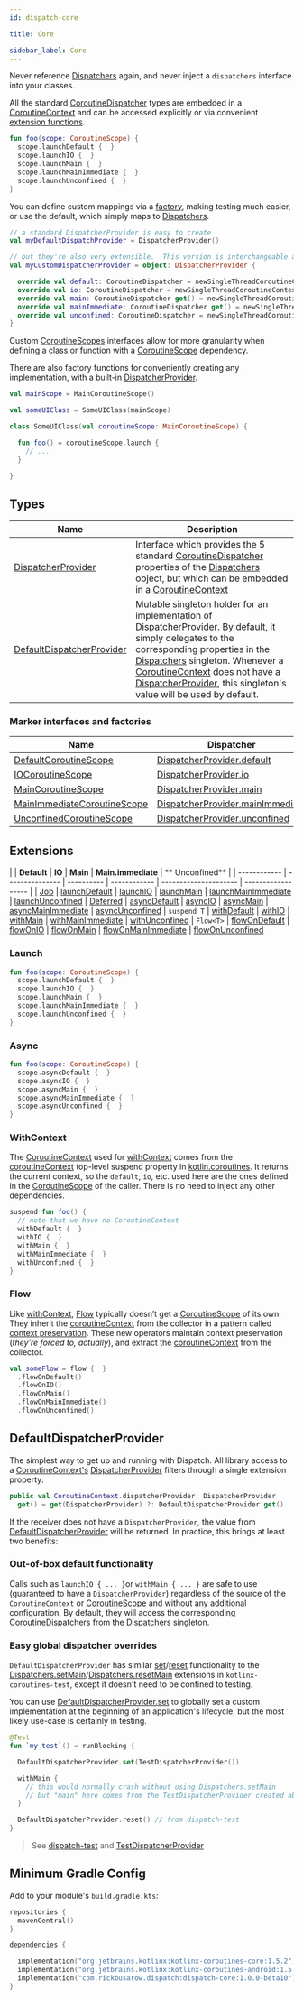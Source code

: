 ```yaml
---
id: dispatch-core

title: Core

sidebar_label: Core
---
```



Never reference [Dispatchers] again, and never inject a `dispatchers` interface into your classes.

All the standard [CoroutineDispatcher] types are embedded in a [CoroutineContext] and can be
accessed explicitly or via convenient [extension functions](#extensions).

```kotlin
fun foo(scope: CoroutineScope) {
  scope.launchDefault {  }
  scope.launchIO {  }
  scope.launchMain {  }
  scope.launchMainImmediate {  }
  scope.launchUnconfined {  }
}
```

You can define custom mappings via a [factory](#marker-interfaces-and-factories), making testing
much easier, or use the default, which simply maps to [Dispatchers].

```kotlin
// a standard DispatcherProvider is easy to create
val myDefaultDispatchProvider = DispatcherProvider()

// but they're also very extensible.  This version is interchangeable and is convenient in some test scenarios.
val myCustomDispatcherProvider = object: DispatcherProvider {

  override val default: CoroutineDispatcher = newSingleThreadCoroutineContext("default")
  override val io: CoroutineDispatcher = newSingleThreadCoroutineContext("io")
  override val main: CoroutineDispatcher get() = newSingleThreadCoroutineContext("main")
  override val mainImmediate: CoroutineDispatcher get() = newSingleThreadCoroutineContext("mainImmediate")
  override val unconfined: CoroutineDispatcher = newSingleThreadCoroutineContext("unconfined")
}
```

Custom [CoroutineScopes][CoroutineScope] interfaces allow for more granularity when defining a class
or function with a [CoroutineScope] dependency.

There are also factory functions for conveniently creating any implementation, with a
built-in [DispatcherProvider].

```kotlin
val mainScope = MainCoroutineScope()

val someUIClass = SomeUIClass(mainScope)

class SomeUIClass(val coroutineScope: MainCoroutineScope) {

  fun foo() = coroutineScope.launch {
    // ...
  }

}
```



## Types

| **Name**                     | **Description**
| -------------                | --------------- |
| [DispatcherProvider]         | Interface which provides the 5 standard [CoroutineDispatcher] properties of the [Dispatchers] object, but which can be embedded in a [CoroutineContext]
| [DefaultDispatcherProvider]  | Mutable singleton holder for an implementation of [DispatcherProvider]. By default, it simply delegates to the corresponding properties in the [Dispatchers] singleton. Whenever a [CoroutineContext] does not have a [DispatcherProvider], this singleton's value will be used by default.

### Marker interfaces and factories

| **Name**                        | **Dispatcher**
| -------------                   | --------------- |
| [DefaultCoroutineScope]         | [DispatcherProvider.default]
| [IOCoroutineScope]              | [DispatcherProvider.io]
| [MainCoroutineScope]            | [DispatcherProvider.main]
| [MainImmediateCoroutineScope]   | [DispatcherProvider.mainImmediate]
| [UnconfinedCoroutineScope]      | [DispatcherProvider.unconfined]

## Extensions

|              | **Default**     | **IO**     | **Main**     | **Main.immediate**    | **
Unconfined**     |
| ------------ | --------------- | ---------- | ------------ | --------------------- | ------------------ |
| [Job]        | [launchDefault] | [launchIO] | [launchMain] | [launchMainImmediate] | [launchUnconfined]
| [Deferred]   | [asyncDefault]  | [asyncIO]  | [asyncMain]  | [asyncMainImmediate]  | [asyncUnconfined]
| `suspend T`  | [withDefault]   | [withIO]   | [withMain]   | [withMainImmediate]   | [withUnconfined]
| `Flow<T>`    | [flowOnDefault] | [flowOnIO] | [flowOnMain] | [flowOnMainImmediate] | [flowOnUnconfined]

### Launch
```kotlin
fun foo(scope: CoroutineScope) {
  scope.launchDefault {  }
  scope.launchIO {  }
  scope.launchMain {  }
  scope.launchMainImmediate {  }
  scope.launchUnconfined {  }
}
```

### Async
```kotlin
fun foo(scope: CoroutineScope) {
  scope.asyncDefault {  }
  scope.asyncIO {  }
  scope.asyncMain {  }
  scope.asyncMainImmediate {  }
  scope.asyncUnconfined {  }
}
```

### WithContext

The [CoroutineContext] used for [withContext] comes from
the [coroutineContext][kotlin.coroutineContext] top-level suspend property in [kotlin.coroutines].
It returns the current context, so the `default`, `io`, etc. used here are the ones defined in
the [CoroutineScope] of the caller. There is no need to inject any other dependencies.

```kotlin
suspend fun foo() {
  // note that we have no CoroutineContext
  withDefault {  }
  withIO {  }
  withMain {  }
  withMainImmediate {  }
  withUnconfined {  }
}
```

### Flow

Like [withContext], [Flow] typically doesn’t get a [CoroutineScope] of its own. They inherit
the [coroutineContext][kotlin.coroutineContext] from the collector in a pattern
called [context preservation][context_preservation]. These new operators maintain context
preservation (*they’re forced to, actually*), and extract
the [coroutineContext][kotlin.coroutineContext] from the collector.

```kotlin
val someFlow = flow {  }
  .flowOnDefault()
  .flowOnIO()
  .flowOnMain()
  .flowOnMainImmediate()
  .flowOnUnconfined()
```

## DefaultDispatcherProvider

The simplest way to get up and running with Dispatch. All library access to a
[CoroutineContext's][CoroutineContext] [DispatcherProvider] filters through a single extension
property:

```kotlin
public val CoroutineContext.dispatcherProvider: DispatcherProvider
  get() = get(DispatcherProvider) ?: DefaultDispatcherProvider.get()
```

If the receiver does not have a `DispatcherProvider`, the value from [DefaultDispatcherProvider]
will be returned. In practice, this brings at least two benefits:

### Out-of-box default functionality

Calls such as `launchIO { ... }`or `withMain { ... }` are safe to use (guaranteed to have a
`DispatcherProvider`) regardless of the source of the `CoroutineContext` or [CoroutineScope] and
without any additional configuration. By default, they will access the corresponding
[CoroutineDispatchers][CoroutineDispatcher] from the [Dispatchers] singleton.

### Easy global dispatcher overrides

`DefaultDispatcherProvider` has similar
[set][DefaultDispatcherProvider.set]/[reset][DefaultDispatcherProvider.set] functionality to the
[Dispatchers.setMain]/[Dispatchers.resetMain] extensions in `kotlinx-coroutines-test`, except it
doesn't need to be confined to testing.

You can use [DefaultDispatcherProvider.set] to globally set a custom implementation at the beginning
of an application's lifecycle, but the most likely use-case is certainly in testing.

```kotlin
@Test
fun `my test`() = runBlocking {

  DefaultDispatcherProvider.set(TestDispatcherProvider())

  withMain {
    // this would normally crash without using Dispatchers.setMain
    // but "main" here comes from the TestDispatcherProvider created above -- not Dispatchers.Main
  }

  DefaultDispatcherProvider.reset() // from dispatch-test
}
```
> See [dispatch-test] and [TestDispatcherProvider]

## Minimum Gradle Config

Add to your module's `build.gradle.kts`:

```kotlin
repositories {
  mavenCentral()
}

dependencies {

  implementation("org.jetbrains.kotlinx:kotlinx-coroutines-core:1.5.2")
  implementation("org.jetbrains.kotlinx:kotlinx-coroutines-android:1.5.2")
  implementation("com.rickbusarow.dispatch:dispatch-core:1.0.0-beta10")
}
```

[DispatcherProvider]: https://rbusarow.github.io/Dispatch/api/dispatch-core/dispatch.core/-dispatcher-provider/index.html

[DefaultDispatcherProvider]: https://rbusarow.github.io/Dispatch/api/dispatch-core/dispatch.core/-default-dispatcher-provider/index.html

[DefaultCoroutineScope]: https://rbusarow.github.io/Dispatch/api/dispatch-core/dispatch.core/-default-coroutine-scope/index.html

[DispatcherProvider.default]: https://rbusarow.github.io/Dispatch/api/dispatch-core/dispatch.core/-dispatcher-provider/index.html#dispatch.core/DispatcherProvider/default/#/PointingToDeclaration/

[IOCoroutineScope]: https://rbusarow.github.io/Dispatch/api/dispatch-core/dispatch.core/-i-o-coroutine-scope/index.html

[DispatcherProvider.io]: https://rbusarow.github.io/Dispatch/api/dispatch-core/dispatch.core/-dispatcher-provider/index.html#dispatch.core/DispatcherProvider/io/#/PointingToDeclaration/

[MainCoroutineScope]: https://rbusarow.github.io/Dispatch/api/dispatch-core/dispatch.core/-main-coroutine-scope/index.html

[DispatcherProvider.main]: https://rbusarow.github.io/Dispatch/api/dispatch-core/dispatch.core/-dispatcher-provider/index.html#dispatch.core/DispatcherProvider/main/#/PointingToDeclaration/

[MainImmediateCoroutineScope]: https://rbusarow.github.io/Dispatch/api/dispatch-core/dispatch.core/-main-immediate-coroutine-scope/index.html

[DispatcherProvider.mainImmediate]: https://rbusarow.github.io/Dispatch/api/dispatch-core/dispatch.core/-dispatcher-provider/index.html#dispatch.core/DispatcherProvider/mainImmediate/#/PointingToDeclaration/

[UnconfinedCoroutineScope]: https://rbusarow.github.io/Dispatch/api/dispatch-core/dispatch.core/-unconfined-coroutine-scope/index.html

[DispatcherProvider.unconfined]: https://rbusarow.github.io/Dispatch/api/dispatch-core/dispatch.core/-dispatcher-provider/index.html#dispatch.core/DispatcherProvider/unconfined/#/PointingToDeclaration/

[launchDefault]: https://rbusarow.github.io/Dispatch/api/dispatch-core/dispatch.core/launch-default.html

[launchIO]: https://rbusarow.github.io/Dispatch/api/dispatch-core/dispatch.core/launch-i-o.html

[launchMain]: https://rbusarow.github.io/Dispatch/api/dispatch-core/dispatch.core/launch-main.html

[launchMainImmediate]: https://rbusarow.github.io/Dispatch/api/dispatch-core/dispatch.core/launch-main-immediate.html

[launchUnconfined]: https://rbusarow.github.io/Dispatch/api/dispatch-core/dispatch.core/launch-unconfined.html

[asyncDefault]: https://rbusarow.github.io/Dispatch/api/dispatch-core/dispatch.core/async-default.html

[asyncIO]: https://rbusarow.github.io/Dispatch/api/dispatch-core/dispatch.core/async-i-o.html

[asyncMain]: https://rbusarow.github.io/Dispatch/api/dispatch-core/dispatch.core/async-main.html

[asyncMainImmediate]: https://rbusarow.github.io/Dispatch/api/dispatch-core/dispatch.core/async-main-immediate.html

[asyncUnconfined]: https://rbusarow.github.io/Dispatch/api/dispatch-core/dispatch.core/async-unconfined.html

[withDefault]: https://rbusarow.github.io/Dispatch/api/dispatch-core/dispatch.core/with-default.html

[withIO]: https://rbusarow.github.io/Dispatch/api/dispatch-core/dispatch.core/with-i-o.html

[withMain]: https://rbusarow.github.io/Dispatch/api/dispatch-core/dispatch.core/with-main.html

[withMainImmediate]: https://rbusarow.github.io/Dispatch/api/dispatch-core/dispatch.core/with-main-immediate.html

[withUnconfined]: https://rbusarow.github.io/Dispatch/api/dispatch-core/dispatch.core/with-unconfined.html

[flowOnDefault]: https://rbusarow.github.io/Dispatch/api/dispatch-core/dispatch.core/flow-on-default.html

[flowOnIO]: https://rbusarow.github.io/Dispatch/api/dispatch-core/dispatch.core/flow-on-i-o.html

[flowOnMain]: https://rbusarow.github.io/Dispatch/api/dispatch-core/dispatch.core/flow-on-main.html

[flowOnMainImmediate]: https://rbusarow.github.io/Dispatch/api/dispatch-core/dispatch.core/flow-on-main-immediate.html

[flowOnUnconfined]: https://rbusarow.github.io/Dispatch/api/dispatch-core/dispatch.core/flow-on-unconfined.html

[DefaultDispatcherProvider.set]: https://rbusarow.github.io/Dispatch/api/dispatch-core/dispatch.core/-default-dispatcher-provider/set.html


[TestDispatcherProvider]: https://rbusarow.github.io/Dispatch/api/dispatch-test/dispatch.test/-test-dispatcher-provider/index.html

[context_preservation]: https://medium.com/@elizarov/execution-context-of-kotlin-flows-b8c151c9309b

[CoroutineContext]: https://kotlinlang.org/api/latest/jvm/stdlib/kotlin.coroutines/-coroutine-context/

[CoroutineDispatcher]: https://kotlin.github.io/kotlinx.coroutines/kotlinx-coroutines-core/kotlinx.coroutines/-coroutine-dispatcher/index.html

[CoroutineScope]: https://kotlin.github.io/kotlinx.coroutines/kotlinx-coroutines-core/kotlinx.coroutines/coroutine-scope.html

[Deferred]: https://kotlin.github.io/kotlinx.coroutines/kotlinx-coroutines-core/kotlinx.coroutines/-deferred/index.html

[dispatch-test]: https://rbusarow.github.io/Dispatch/api/dispatch-test/dispatch.test/index.html

[Dispatchers.resetMain]: https://kotlin.github.io/kotlinx.coroutines/kotlinx-coroutines-test/kotlinx.coroutines.test/kotlinx.coroutines.-dispatchers/reset-main.html

[Dispatchers.setMain]: https://kotlin.github.io/kotlinx.coroutines/kotlinx-coroutines-test/kotlinx.coroutines.test/kotlinx.coroutines.-dispatchers/set-main.html

[Dispatchers]: https://kotlin.github.io/kotlinx.coroutines/kotlinx-coroutines-core/kotlinx.coroutines/-dispatchers/index.html

[Flow]: https://kotlin.github.io/kotlinx.coroutines/kotlinx-coroutines-core/kotlinx.coroutines.flow/-flow/index.html

[Job]: https://kotlin.github.io/kotlinx.coroutines/kotlinx-coroutines-core/kotlinx.coroutines/-job/index.html

[kotlin.coroutineContext]: https://kotlinlang.org/api/latest/jvm/stdlib/kotlin.coroutines/coroutine-context.html

[kotlin.coroutines]: https://kotlinlang.org/api/latest/jvm/stdlib/kotlin.coroutines/index.html

[withContext]: https://kotlin.github.io/kotlinx.coroutines/kotlinx-coroutines-core/kotlinx.coroutines/with-context.html
